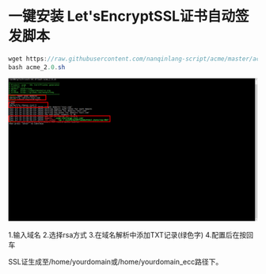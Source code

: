 # 一键安装 Let'sEncryptSSL证书自动签发脚本

```java
wget https://raw.githubusercontent.com/nanqinlang-script/acme/master/acme_2.0.sh
bash acme_2.0.sh
```
![image](https://github.com/jackpanz/Let-sEncryptSSL-/blob/master/test.png)

1.输入域名
2.选择rsa方式
3.在域名解析中添加TXT记录(绿色字)
4.配置后在按回车

SSL证生成至/home/yourdomain或/home/yourdomain_ecc路径下。
